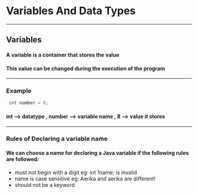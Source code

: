 # Variables And Data Types
---
## Variables 

#### A variable is a container that stores the value
#### This value can be changed during the execution of the program
---
### Example
```java
 int number = 8;
```
#### int --> datatype  ,  number --> variable name  ,  8 --> value it stores
---
### Rules of Declaring a variable name
#### We can choose a name for declaring a Java variable if the following rules are followed:
- must not begin with a digit
  eg: int 1name; is invalid
- name is case sensitive
  eg: Aerika and aerika are different!
- should not be a keyword  
 
